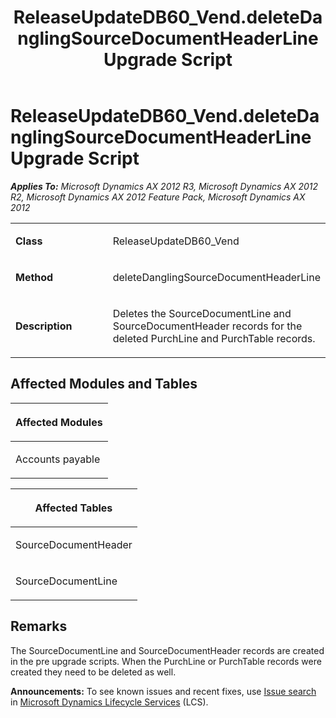 ﻿---
title: ReleaseUpdateDB60_Vend.deleteDanglingSourceDocumentHeaderLine Upgrade Script
TOCTitle: ReleaseUpdateDB60_Vend.deleteDanglingSourceDocumentHeaderLine Upgrade Script
ms:assetid: 647515ea-852f-7a48-18aa-9cddc35a3fa4
ms:mtpsurl: https://msdn.microsoft.com/en-us/library/JJ719162(v=AX.60)
ms:contentKeyID: 49708701
ms.date: 05/18/2015
mtps_version: v=AX.60
---

# ReleaseUpdateDB60\_Vend.deleteDanglingSourceDocumentHeaderLine Upgrade Script 


_**Applies To:** Microsoft Dynamics AX 2012 R3, Microsoft Dynamics AX 2012 R2, Microsoft Dynamics AX 2012 Feature Pack, Microsoft Dynamics AX 2012_

<table>
<colgroup>
<col style="width: 50%" />
<col style="width: 50%" />
</colgroup>
<tbody>
<tr class="odd">
<td><p><strong>Class</strong></p></td>
<td><p>ReleaseUpdateDB60_Vend</p></td>
</tr>
<tr class="even">
<td><p><strong>Method</strong></p></td>
<td><p>deleteDanglingSourceDocumentHeaderLine</p></td>
</tr>
<tr class="odd">
<td><p><strong>Description</strong></p></td>
<td><p>Deletes the SourceDocumentLine and SourceDocumentHeader records for the deleted PurchLine and PurchTable records.</p></td>
</tr>
</tbody>
</table>


## Affected Modules and Tables

<table>
<colgroup>
<col style="width: 100%" />
</colgroup>
<thead>
<tr class="header">
<th><p>Affected Modules</p></th>
</tr>
</thead>
<tbody>
<tr class="odd">
<td><p>Accounts payable</p></td>
</tr>
</tbody>
</table>


<table>
<colgroup>
<col style="width: 100%" />
</colgroup>
<thead>
<tr class="header">
<th><p>Affected Tables</p></th>
</tr>
</thead>
<tbody>
<tr class="odd">
<td><p>SourceDocumentHeader</p></td>
</tr>
<tr class="even">
<td><p>SourceDocumentLine</p></td>
</tr>
</tbody>
</table>


## Remarks

The SourceDocumentLine and SourceDocumentHeader records are created in the pre upgrade scripts. When the PurchLine or PurchTable records were created they need to be deleted as well.

  
**Announcements:** To see known issues and recent fixes, use [Issue search](http://go.microsoft.com/fwlink/?linkid=389258) in [Microsoft Dynamics Lifecycle Services](http://go.microsoft.com/fwlink/?linkid=306505) (LCS).


